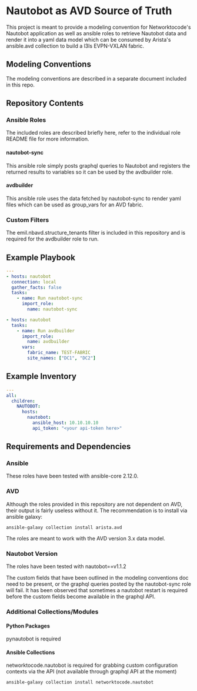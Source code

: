 # Nautobot as AVD Source of Truth

This project is meant to provide a modeling convention for Networktocode's Nautobot application as well as ansible roles to retrieve Nautobot data and render it into a yaml data model which can be consumed by Arista's ansible.avd collection to build a l3ls EVPN-VXLAN fabric.

## Modeling Conventions

The modeling conventions are described in a separate document included in this repo.

## Repository Contents

### Ansible Roles

The included roles are described briefly here, refer to the individual role README file for more information.

#### nautobot-sync

This ansible role simply posts graphql queries to Nautobot and registers the returned results to variables so it can be used by the avdbuilder role.

#### avdbuilder

This ansible role uses the data fetched by nautobot-sync to render yaml files which can be used as group_vars for an AVD fabric.

### Custom Filters

The emil.nbavd.structure_tenants filter is included in this repository and is required for the avdbuilder role to run.

## Example Playbook

```yaml
---
- hosts: nautobot
  connection: local
  gather_facts: false
  tasks:
    - name: Run nautobot-sync
      import_role:
        name: nautobot-sync

- hosts: nautobot
  tasks:
    - name: Run avdbuilder
      import_role:
        name: avdbuilder
      vars:
        fabric_name: TEST-FABRIC
        site_names: ["DC1", "DC2"]
```

## Example Inventory

```yaml
---
all:
  children:
    NAUTOBOT:
      hosts:
        nautobot:
          ansible_host: 10.10.10.10
          api_token: "<your api-token here>"
```

## Requirements and Dependencies

### Ansible

These roles have been tested with ansible-core 2.12.0.

### AVD

Although the roles provided in this repository are not dependent on AVD, their output is fairly useless without it. The recommendation is to install via ansible galaxy:

```shell
ansible-galaxy collection install arista.avd
```

The roles are meant to work with the AVD version 3.x data model.

### Nautobot Version

The roles have been tested with nautobot==v1.1.2

The custom fields that have been outlined in the modeling conventions doc need to be present, or the graphql queries posted by the nautobot-sync role will fail. It has been observed that sometimes a nautobot restart is required before the custom fields become available in the graphql API.

### Additional Collections/Modules

#### Python Packages

pynautobot is required

#### Ansible Collections

networktocode.nautobot is required for grabbing custom configuration contexts via the API (not available through graphql API at the moment)

```shell
ansible-galaxy collection install networktocode.nautobot
```


